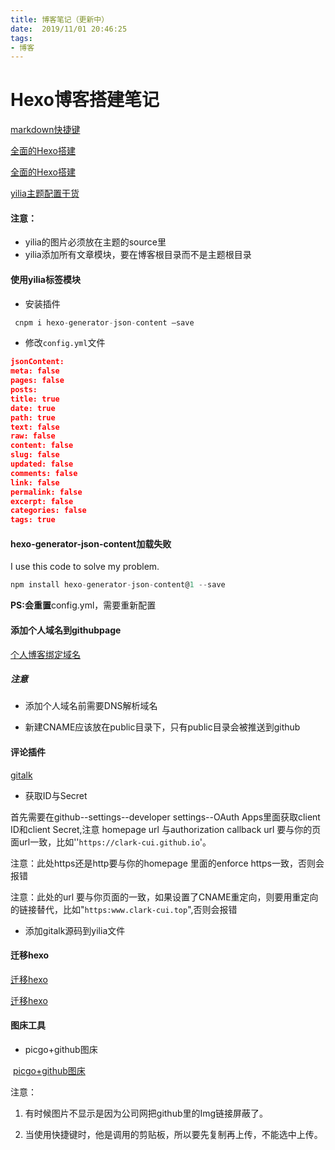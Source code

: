 ```yaml
---
title: 博客笔记（更新中）
date:  2019/11/01 20:46:25
tags: 
- 博客
---
```


# Hexo博客搭建笔记

[markdown快捷键](https://blog.csdn.net/wsmrzx/article/details/81478945) 

[全面的Hexo搭建](https://blog.csdn.net/sinat_37781304/article/details/82729029 ) 

[全面的Hexo搭建]( https://www.cxyxiaowu.com/6407.html ) 

[yilia主题配置干货](https://www.jianshu.com/p/517263426abd)



#### 注意：

- yilia的图片必须放在主题的source里
- yilia添加所有文章模块，要在博客根目录而不是主题根目录



#### 使用yilia标签模块

- 安装插件

```javascript
 cnpm i hexo-generator-json-content –save
```

- 修改`config.yml`文件

```json
jsonContent:
meta: false
pages: false
posts:
title: true
date: true
path: true
text: false
raw: false
content: false
slug: false
updated: false
comments: false
link: false
permalink: false
excerpt: false
categories: false
tags: true
```



#### hexo-generator-json-content加载失败

 I use  this code to solve my problem. 

```javascript
npm install hexo-generator-json-content@1 --save
```

**PS:**会**重置**config.yml，需要重新配置



#### 添加个人域名到githubpage

 [个人博客绑定域名]( https://blog.csdn.net/u010996565/article/details/90680026 ) 

##### 注意

- 添加个人域名前需要DNS解析域名

-  新建CNAME应该放在public目录下，只有public目录会被推送到github

  



#### 评论插件

 [gitalk](https://ziven.cc/2018/07/03/Hexo主题yilia增加gitalk评论插件/) 

- 获取ID与Secret

首先需要在github--settings--developer settings--OAuth Apps里面获取client ID和client Secret,注意 homepage url 与authorization callback url 要与你的页面url一致，比如''`https://clark-cui.github.io`'。

注意：此处https还是http要与你的homepage 里面的enforce https一致，否则会报错

注意：此处的url 要与你页面的一致，如果设置了CNAME重定向，则要用重定向的链接替代，比如"`https:www.clark-cui.top`",否则会报错

- 添加gitalk源码到yilia文件

  



#### 迁移hexo

 [迁移hexo](https://www.jianshu.com/p/153490a029a5 ) 

 [迁移hexo](https://febers.github.io/Github-Pages-Hexo搭建个人博客/) 





#### 图床工具

- picgo+github图床


​        [picgo+github图床]( https://www.jianshu.com/p/2756724a5dee ) 

注意：

1. 有时候图片不显示是因为公司网把github里的Img链接屏蔽了。

2. 当使用快捷键时，他是调用的剪贴板，所以要先复制再上传，不能选中上传。

